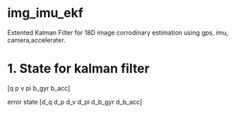 # img_imu_ekf
Extented Kalman Filter for 18D image corrodinary estimation using gps, imu, camera,accelerater.


# 1. State for kalman filter

[q p v pi b_gyr b_acc]

error state 
[d_q d_p d_v d_pi d_b_gyr d_b_acc]


